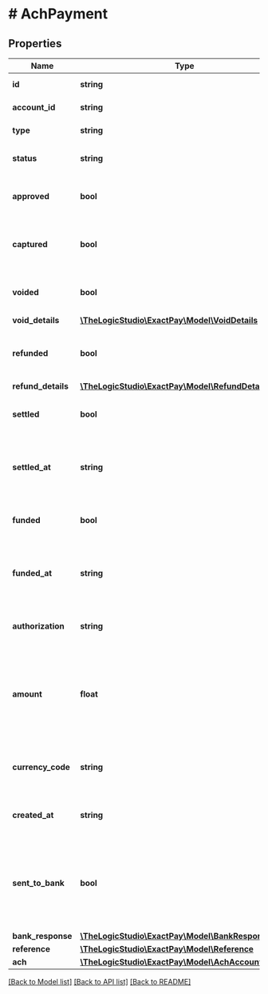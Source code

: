 # # AchPayment

## Properties

Name | Type | Description | Notes
------------ | ------------- | ------------- | -------------
**id** | **string** | Payment identifier. | [optional]
**account_id** | **string** | Account identifier. | [optional]
**type** | **string** | The type of Payment. | [optional]
**status** | **string** | The current status of the Payment. | [optional]
**approved** | **bool** | Whether or not the Payment was approved. | [optional]
**captured** | **bool** | Always true for successful ACH payments. | [optional]
**voided** | **bool** | Whether or not the payment has been voided. | [optional]
**void_details** | [**\TheLogicStudio\ExactPay\Model\VoidDetails**](VoidDetails.md) |  | [optional]
**refunded** | **bool** | Whether or not the payment has been refunded. | [optional]
**refund_details** | [**\TheLogicStudio\ExactPay\Model\RefundDetails**](RefundDetails.md) |  | [optional]
**settled** | **bool** | Whether or not the Payment has been settled. | [optional]
**settled_at** | **string** | It shows the date and time when the transaction was settled. | [optional]
**funded** | **bool** | Whether or not the Payment has been funded. | [optional]
**funded_at** | **string** | It shows the date and time when the transaction was funded. | [optional]
**authorization** | **string** | Authorization Identification of the Payment. | [optional]
**amount** | **float** | Total amount including all surcharges, taxes etc. in smallest currency unit, for example, in cents. | [optional]
**currency_code** | **string** | It shows the currency in which the Payment was processed. | [optional]
**created_at** | **string** | Date and time when the Payment was created. | [optional]
**sent_to_bank** | **bool** | Whether or not the Payment passed our internal validation and was sent for processing. | [optional]
**bank_response** | [**\TheLogicStudio\ExactPay\Model\BankResponse**](BankResponse.md) |  | [optional]
**reference** | [**\TheLogicStudio\ExactPay\Model\Reference**](Reference.md) |  | [optional]
**ach** | [**\TheLogicStudio\ExactPay\Model\AchAccountDetails**](AchAccountDetails.md) |  | [optional]

[[Back to Model list]](../../README.md#models) [[Back to API list]](../../README.md#endpoints) [[Back to README]](../../README.md)
